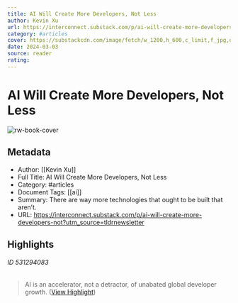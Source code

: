 ```yaml
---
title: AI Will Create More Developers, Not Less
author: Kevin Xu
url: https://interconnect.substack.com/p/ai-will-create-more-developers-not?utm_source=tldrnewsletter
category: #articles
cover: https://substackcdn.com/image/fetch/w_1200,h_600,c_limit,f_jpg,q_auto:good,fl_progressive:steep/https%3A%2F%2Fsubstack-post-media.s3.amazonaws.com%2Fpublic%2Fimages%2F01b20cb7-9d8a-4a91-bf4f-a8ea677be85c_1024x1024.png
date: 2024-03-03
source: reader
rating:
---
```

# AI Will Create More Developers, Not Less

![rw-book-cover](https://substackcdn.com/image/fetch/w_1200,h_600,c_limit,f_jpg,q_auto:good,fl_progressive:steep/https%3A%2F%2Fsubstack-post-media.s3.amazonaws.com%2Fpublic%2Fimages%2F01b20cb7-9d8a-4a91-bf4f-a8ea677be85c_1024x1024.png)

## Metadata
- Author: [[Kevin Xu]]
- Full Title: AI Will Create More Developers, Not Less
- Category: #articles
- Document Tags: [[ai]] 
- Summary: There are way more technologies that ought to be built that aren’t.
- URL: https://interconnect.substack.com/p/ai-will-create-more-developers-not?utm_source=tldrnewsletter

## Highlights
###### ID 531294083
> AI is an accelerator, not a detractor, of unabated global developer growth. ([View Highlight](https://read.readwise.io/read/01h0np3bw9a8p93mwjyj3q6wv5))
    
